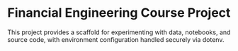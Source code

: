 # Financial Engineering Course Project

This project provides a scaffold for experimenting with data, notebooks, and source code, 
with environment configuration handled securely via dotenv.

